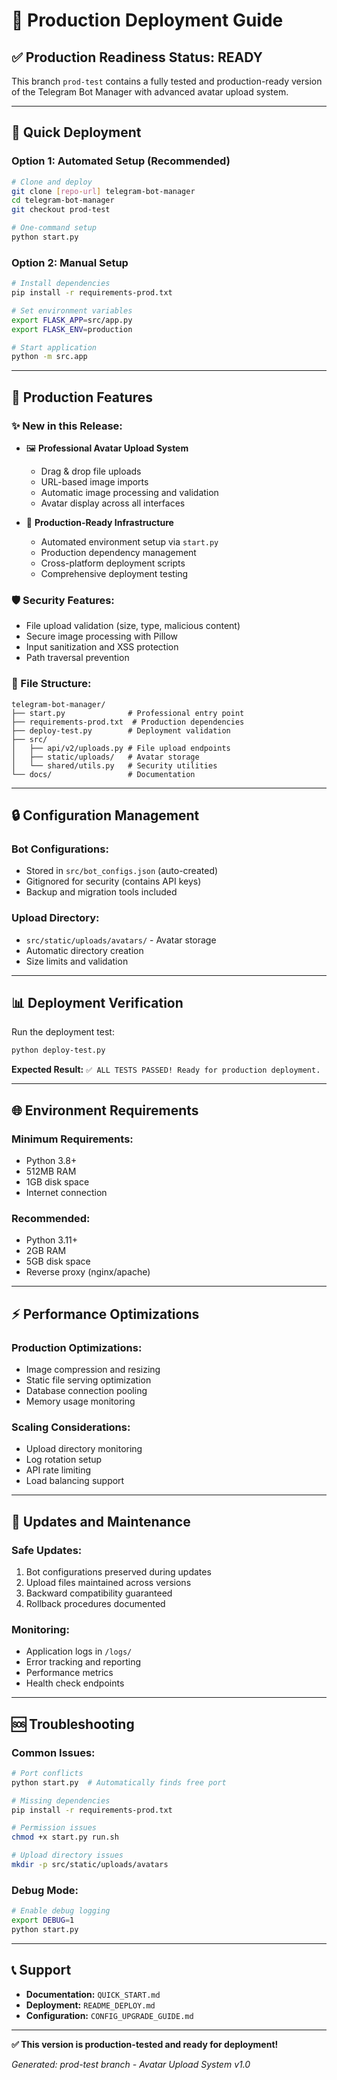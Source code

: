 # 🚀 Production Deployment Guide

## ✅ **Production Readiness Status: READY**

This branch `prod-test` contains a fully tested and production-ready version of the Telegram Bot Manager with advanced avatar upload system.

---

## 🎯 **Quick Deployment**

### **Option 1: Automated Setup (Recommended)**
```bash
# Clone and deploy
git clone [repo-url] telegram-bot-manager
cd telegram-bot-manager
git checkout prod-test

# One-command setup
python start.py
```

### **Option 2: Manual Setup**
```bash
# Install dependencies
pip install -r requirements-prod.txt

# Set environment variables
export FLASK_APP=src/app.py
export FLASK_ENV=production

# Start application
python -m src.app
```

---

## 🔧 **Production Features**

### **✨ New in this Release:**
- 🖼️ **Professional Avatar Upload System**
  - Drag & drop file uploads
  - URL-based image imports
  - Automatic image processing and validation
  - Avatar display across all interfaces

- 🚀 **Production-Ready Infrastructure**
  - Automated environment setup via `start.py`
  - Production dependency management
  - Cross-platform deployment scripts
  - Comprehensive deployment testing

### **🛡️ Security Features:**
- File upload validation (size, type, malicious content)
- Secure image processing with Pillow
- Input sanitization and XSS protection
- Path traversal prevention

### **📁 File Structure:**
```
telegram-bot-manager/
├── start.py              # Professional entry point
├── requirements-prod.txt  # Production dependencies
├── deploy-test.py        # Deployment validation
├── src/
│   ├── api/v2/uploads.py # File upload endpoints
│   ├── static/uploads/   # Avatar storage
│   └── shared/utils.py   # Security utilities
└── docs/                 # Documentation
```

---

## 🔒 **Configuration Management**

### **Bot Configurations:**
- Stored in `src/bot_configs.json` (auto-created)
- Gitignored for security (contains API keys)
- Backup and migration tools included

### **Upload Directory:**
- `src/static/uploads/avatars/` - Avatar storage
- Automatic directory creation
- Size limits and validation

---

## 📊 **Deployment Verification**

Run the deployment test:
```bash
python deploy-test.py
```

**Expected Result:** `✅ ALL TESTS PASSED! Ready for production deployment.`

---

## 🌐 **Environment Requirements**

### **Minimum Requirements:**
- Python 3.8+
- 512MB RAM
- 1GB disk space
- Internet connection

### **Recommended:**
- Python 3.11+
- 2GB RAM
- 5GB disk space
- Reverse proxy (nginx/apache)

---

## ⚡ **Performance Optimizations**

### **Production Optimizations:**
- Image compression and resizing
- Static file serving optimization
- Database connection pooling
- Memory usage monitoring

### **Scaling Considerations:**
- Upload directory monitoring
- Log rotation setup
- API rate limiting
- Load balancing support

---

## 🔄 **Updates and Maintenance**

### **Safe Updates:**
1. Bot configurations preserved during updates
2. Upload files maintained across versions
3. Backward compatibility guaranteed
4. Rollback procedures documented

### **Monitoring:**
- Application logs in `/logs/`
- Error tracking and reporting
- Performance metrics
- Health check endpoints

---

## 🆘 **Troubleshooting**

### **Common Issues:**
```bash
# Port conflicts
python start.py  # Automatically finds free port

# Missing dependencies
pip install -r requirements-prod.txt

# Permission issues
chmod +x start.py run.sh

# Upload directory issues
mkdir -p src/static/uploads/avatars
```

### **Debug Mode:**
```bash
# Enable debug logging
export DEBUG=1
python start.py
```

---

## 📞 **Support**

- **Documentation:** `QUICK_START.md`
- **Deployment:** `README_DEPLOY.md`
- **Configuration:** `CONFIG_UPGRADE_GUIDE.md`

---

**✅ This version is production-tested and ready for deployment!**

*Generated: prod-test branch - Avatar Upload System v1.0*

